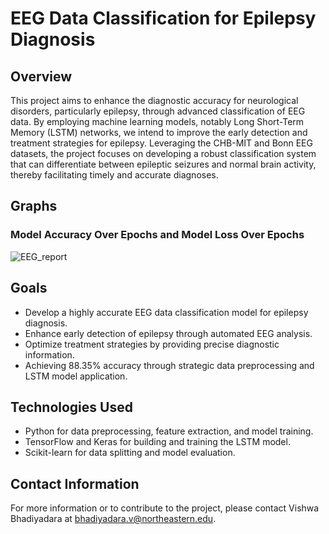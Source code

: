 # EEG Data Classification for Epilepsy Diagnosis

## Overview

This project aims to enhance the diagnostic accuracy for neurological disorders, particularly epilepsy, through advanced classification of EEG data. By employing machine learning models, notably Long Short-Term Memory (LSTM) networks, we intend to improve the early detection and treatment strategies for epilepsy. Leveraging the CHB-MIT and Bonn EEG datasets, the project focuses on developing a robust classification system that can differentiate between epileptic seizures and normal brain activity, thereby facilitating timely and accurate diagnoses.

## Graphs

### Model Accuracy Over Epochs and Model Loss Over Epochs

![EEG_report](https://github.com/Vishwabhadiyadara/EEG-Data-Classification-for-Neurological-Diagnosis/assets/110348340/840ddf8c-e9b4-421a-b03b-890bc2d0ecc8)

## Goals

- Develop a highly accurate EEG data classification model for epilepsy diagnosis.
- Enhance early detection of epilepsy through automated EEG analysis.
- Optimize treatment strategies by providing precise diagnostic information.
- Achieving 88.35% accuracy through strategic data preprocessing and LSTM model application.

## Technologies Used

- Python for data preprocessing, feature extraction, and model training.
- TensorFlow and Keras for building and training the LSTM model.
- Scikit-learn for data splitting and model evaluation.

## Contact Information

For more information or to contribute to the project, please contact Vishwa Bhadiyadara at bhadiyadara.v@northeastern.edu.
